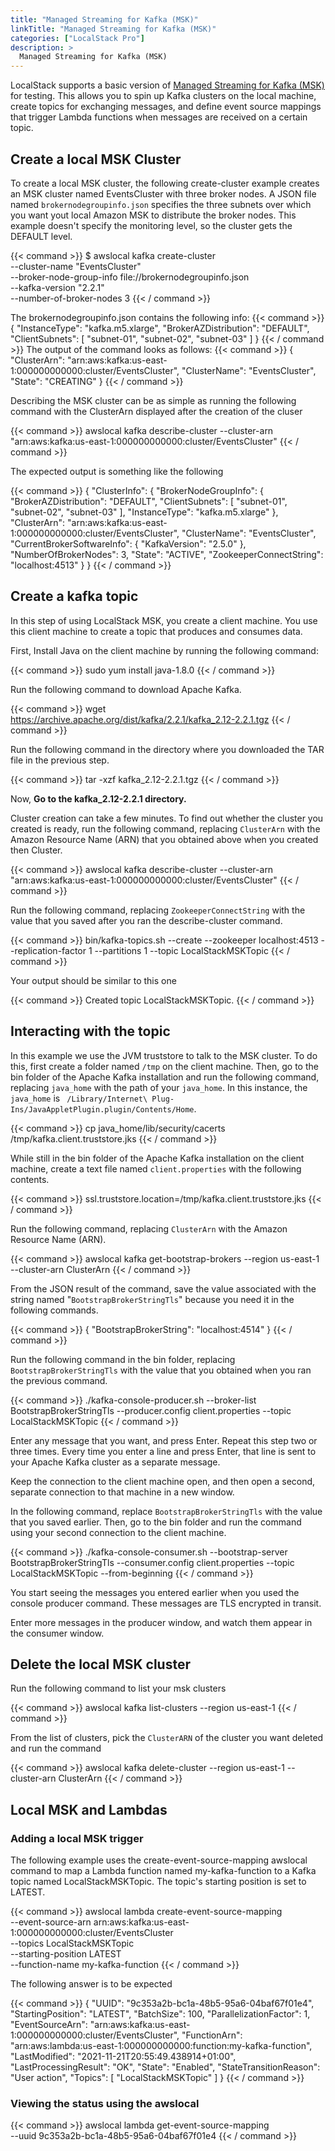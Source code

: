 ```yaml
---
title: "Managed Streaming for Kafka (MSK)"
linkTitle: "Managed Streaming for Kafka (MSK)"
categories: ["LocalStack Pro"]
description: >
  Managed Streaming for Kafka (MSK)
---
```


LocalStack supports a basic version of [Managed Streaming for Kafka (MSK)](https://aws.amazon.com/msk/) for testing. This allows you to spin up Kafka clusters on the local machine, create topics for exchanging messages, and define event source mappings that trigger Lambda functions when messages are received on a certain topic.

## Create a local MSK Cluster

To create a local MSK cluster, the following create-cluster example creates an MSK cluster named EventsCluster with three broker nodes. A JSON file named `brokernodegroupinfo.json` specifies the three subnets over which you want yout local Amazon MSK to distribute the broker nodes. This example doesn't specify the monitoring level, so the cluster gets the DEFAULT level.

{{< command >}}
$ awslocal kafka create-cluster \
    --cluster-name "EventsCluster" \
    --broker-node-group-info file://brokernodegroupinfo.json \
    --kafka-version "2.2.1" \
    --number-of-broker-nodes 3
{{< / command >}}

The brokernodegroupinfo.json contains the following info:
{{< command >}}
{
    "InstanceType": "kafka.m5.xlarge",
    "BrokerAZDistribution": "DEFAULT",
    "ClientSubnets": [
        "subnet-01",
        "subnet-02",
        "subnet-03"
    ]
}
{{< / command >}}
The output of the command looks as follows:
{{< command >}}
{
    "ClusterArn": "arn:aws:kafka:us-east-1:000000000000:cluster/EventsCluster",
    "ClusterName": "EventsCluster",
    "State": "CREATING"
}
{{< / command >}}

Describing the MSK cluster can be as simple as running the following command with the ClusterArn displayed after the creation of the cluser

{{< command >}}
awslocal kafka describe-cluster --cluster-arn "arn:aws:kafka:us-east-1:000000000000:cluster/EventsCluster"
{{< / command >}}

The expected output is something like the following

{{< command >}}
{
    "ClusterInfo": {
        "BrokerNodeGroupInfo": {
            "BrokerAZDistribution": "DEFAULT",
            "ClientSubnets": [
                "subnet-01",
                "subnet-02",
                "subnet-03"
            ],
            "InstanceType": "kafka.m5.xlarge"
        },
        "ClusterArn": "arn:aws:kafka:us-east-1:000000000000:cluster/EventsCluster",
        "ClusterName": "EventsCluster",
        "CurrentBrokerSoftwareInfo": {
            "KafkaVersion": "2.5.0"
        },
        "NumberOfBrokerNodes": 3,
        "State": "ACTIVE",
        "ZookeeperConnectString": "localhost:4513"
    }
}
{{< / command >}}

## Create a kafka topic

In this step of using LocalStack MSK, you create a client machine. You use this client machine to create a topic that produces and consumes data.

First, Install Java on the client machine by running the following command:

{{< command >}}
sudo yum install java-1.8.0
{{< / command >}}

Run the following command to download Apache Kafka.

{{< command >}}
wget https://archive.apache.org/dist/kafka/2.2.1/kafka_2.12-2.2.1.tgz
{{< / command >}}

Run the following command in the directory where you downloaded the TAR file in the previous step.

{{< command >}}
tar -xzf kafka_2.12-2.2.1.tgz
{{< / command >}}

Now, **Go to the kafka_2.12-2.2.1 directory.**

Cluster creation can take a few minutes. To find out whether the cluster you created is ready, run the following command, replacing ```ClusterArn``` with the Amazon Resource Name (ARN) that you obtained above when you created then Cluster.

{{< command >}}
awslocal kafka describe-cluster --cluster-arn "arn:aws:kafka:us-east-1:000000000000:cluster/EventsCluster"
{{< / command >}}

Run the following command, replacing ```ZookeeperConnectString``` with the value that you saved after you ran the describe-cluster command.

{{< command >}}
bin/kafka-topics.sh --create --zookeeper localhost:4513 --replication-factor 1 --partitions 1 --topic LocalStackMSKTopic
{{< / command >}}

Your output should be similar to this one

{{< command >}}
Created topic LocalStackMSKTopic.
{{< / command >}}

## Interacting with the topic

In this example we use the JVM truststore to talk to the MSK cluster. To do this, first create a folder named `/tmp` on the client machine. Then, go to the bin folder of the Apache Kafka installation and run the following command, replacing ```java_home``` with the path of your ```java_home```. In this instance, the ```java_home``` is ``` /Library/Internet\ Plug-Ins/JavaAppletPlugin.plugin/Contents/Home```.

{{< command >}}
cp java_home/lib/security/cacerts /tmp/kafka.client.truststore.jks
{{< / command >}}

While still in the bin folder of the Apache Kafka installation on the client machine, create a text file named `client.properties` with the following contents.

{{< command >}}
ssl.truststore.location=/tmp/kafka.client.truststore.jks
{{< / command >}}

Run the following command, replacing ```ClusterArn``` with the Amazon Resource Name (ARN).


{{< command >}}
awslocal kafka get-bootstrap-brokers --region us-east-1 --cluster-arn ClusterArn
{{< / command >}}

From the JSON result of the command, save the value associated with the string named "`BootstrapBrokerStringTls`" because you need it in the following commands.

{{< command >}}
{
    "BootstrapBrokerString": "localhost:4514"
}
{{< / command >}}

Run the following command in the bin folder, replacing `BootstrapBrokerStringTls` with the value that you obtained when you ran the previous command.

{{< command >}}
./kafka-console-producer.sh --broker-list BootstrapBrokerStringTls --producer.config client.properties --topic LocalStackMSKTopic
{{< / command >}}

Enter any message that you want, and press Enter. Repeat this step two or three times. Every time you enter a line and press Enter, that line is sent to your Apache Kafka cluster as a separate message.

Keep the connection to the client machine open, and then open a second, separate connection to that machine in a new window.

In the following command, replace ```BootstrapBrokerStringTls``` with the value that you saved earlier. Then, go to the bin folder and run the command using your second connection to the client machine.

{{< command >}}
./kafka-console-consumer.sh --bootstrap-server BootstrapBrokerStringTls --consumer.config client.properties --topic LocalStackMSKTopic --from-beginning
{{< / command >}}

You start seeing the messages you entered earlier when you used the console producer command. These messages are TLS encrypted in transit.

Enter more messages in the producer window, and watch them appear in the consumer window.

## Delete the local MSK cluster

Run the following command to list your msk clusters

{{< command >}}
awslocal kafka list-clusters --region us-east-1
{{< / command >}}

From the list of clusters, pick the ```ClusterARN``` of the cluster you want deleted and run the command

{{< command >}}
awslocal kafka delete-cluster --region us-east-1 --cluster-arn ClusterArn
{{< / command >}}

## Local MSK and Lambdas

### Adding a local MSK trigger 

The following example uses the create-event-source-mapping awslocal command to map a Lambda function named my-kafka-function to a Kafka topic named LocalStackMSKTopic. The topic's starting position is set to LATEST.

{{< command >}}
awslocal lambda create-event-source-mapping \
  --event-source-arn arn:aws:kafka:us-east-1:000000000000:cluster/EventsCluster \
  --topics LocalStackMSKTopic \
  --starting-position LATEST \
  --function-name my-kafka-function
{{< / command >}}

The following answer is to be expected

{{< command >}}
{
    "UUID": "9c353a2b-bc1a-48b5-95a6-04baf67f01e4",
    "StartingPosition": "LATEST",
    "BatchSize": 100,
    "ParallelizationFactor": 1,
    "EventSourceArn": "arn:aws:kafka:us-east-1:000000000000:cluster/EventsCluster",
    "FunctionArn": "arn:aws:lambda:us-east-1:000000000000:function:my-kafka-function",
    "LastModified": "2021-11-21T20:55:49.438914+01:00",
    "LastProcessingResult": "OK",
    "State": "Enabled",
    "StateTransitionReason": "User action",
    "Topics": [
        "LocalStackMSKTopic"
    ]
}
{{< / command >}}


### Viewing the status using the awslocal

{{< command >}}
awslocal lambda get-event-source-mapping \
  --uuid 9c353a2b-bc1a-48b5-95a6-04baf67f01e4
{{< / command >}}

